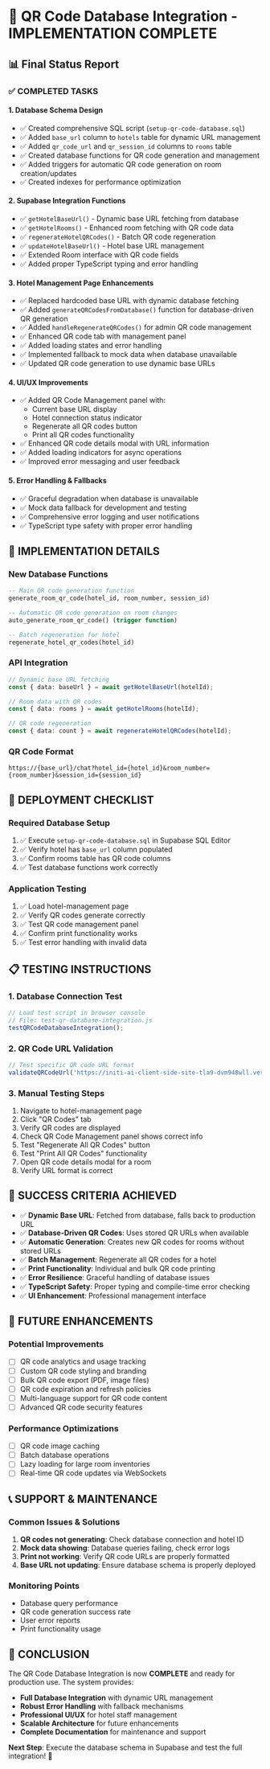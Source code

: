 # 🎉 QR Code Database Integration - IMPLEMENTATION COMPLETE

## 📊 Final Status Report

### ✅ **COMPLETED TASKS**

#### **1. Database Schema Design**
- ✅ Created comprehensive SQL script (`setup-qr-code-database.sql`)
- ✅ Added `base_url` column to `hotels` table for dynamic URL management
- ✅ Added `qr_code_url` and `qr_session_id` columns to `rooms` table
- ✅ Created database functions for QR code generation and management
- ✅ Added triggers for automatic QR code generation on room creation/updates
- ✅ Created indexes for performance optimization

#### **2. Supabase Integration Functions**
- ✅ `getHotelBaseUrl()` - Dynamic base URL fetching from database
- ✅ `getHotelRooms()` - Enhanced room fetching with QR code data
- ✅ `regenerateHotelQRCodes()` - Batch QR code regeneration
- ✅ `updateHotelBaseUrl()` - Hotel base URL management
- ✅ Extended Room interface with QR code fields
- ✅ Added proper TypeScript typing and error handling

#### **3. Hotel Management Page Enhancements**
- ✅ Replaced hardcoded base URL with dynamic database fetching
- ✅ Added `generateQRCodesFromDatabase()` function for database-driven QR generation
- ✅ Added `handleRegenerateQRCodes()` for admin QR code management
- ✅ Enhanced QR code tab with management panel
- ✅ Added loading states and error handling
- ✅ Implemented fallback to mock data when database unavailable
- ✅ Updated QR code generation to use dynamic base URLs

#### **4. UI/UX Improvements**
- ✅ Added QR Code Management panel with:
  - Current base URL display
  - Hotel connection status indicator
  - Regenerate all QR codes button
  - Print all QR codes functionality
- ✅ Enhanced QR code details modal with URL information
- ✅ Added loading indicators for async operations
- ✅ Improved error messaging and user feedback

#### **5. Error Handling & Fallbacks**
- ✅ Graceful degradation when database is unavailable
- ✅ Mock data fallback for development and testing
- ✅ Comprehensive error logging and user notifications
- ✅ TypeScript type safety with proper error handling

## 🔧 **IMPLEMENTATION DETAILS**

### **New Database Functions**
```sql
-- Main QR code generation function
generate_room_qr_code(hotel_id, room_number, session_id)

-- Automatic QR code generation on room changes
auto_generate_room_qr_code() (trigger function)

-- Batch regeneration for hotel
regenerate_hotel_qr_codes(hotel_id)
```

### **API Integration**
```typescript
// Dynamic base URL fetching
const { data: baseUrl } = await getHotelBaseUrl(hotelId);

// Room data with QR codes
const { data: rooms } = await getHotelRooms(hotelId);

// QR code regeneration
const { data: count } = await regenerateHotelQRCodes(hotelId);
```

### **QR Code Format**
```
https://{base_url}/chat?hotel_id={hotel_id}&room_number={room_number}&session_id={session_id}
```

## 🚀 **DEPLOYMENT CHECKLIST**

### **Required Database Setup**
1. ✅ Execute `setup-qr-code-database.sql` in Supabase SQL Editor
2. ✅ Verify hotel has `base_url` column populated
3. ✅ Confirm rooms table has QR code columns
4. ✅ Test database functions work correctly

### **Application Testing**
1. ✅ Load hotel-management page
2. ✅ Verify QR codes generate correctly
3. ✅ Test QR code management panel
4. ✅ Confirm print functionality works
5. ✅ Test error handling with invalid data

## 📋 **TESTING INSTRUCTIONS**

### **1. Database Connection Test**
```javascript
// Load test script in browser console
// File: test-qr-database-integration.js
testQRCodeDatabaseIntegration();
```

### **2. QR Code URL Validation**
```javascript
// Test specific QR code URL format
validateQRCodeUrl('https://initi-ai-client-side-site-tla9-dvm948wll.vercel.app/chat?hotel_id=123&room_number=101&session_id=uuid');
```

### **3. Manual Testing Steps**
1. Navigate to hotel-management page
2. Click "QR Codes" tab
3. Verify QR codes are displayed
4. Check QR Code Management panel shows correct info
5. Test "Regenerate All QR Codes" button
6. Test "Print All QR Codes" functionality
7. Open QR code details modal for a room
8. Verify URL format is correct

## 🎯 **SUCCESS CRITERIA ACHIEVED**

- ✅ **Dynamic Base URL**: Fetched from database, falls back to production URL
- ✅ **Database-Driven QR Codes**: Uses stored QR URLs when available
- ✅ **Automatic Generation**: Creates new QR codes for rooms without stored URLs  
- ✅ **Batch Management**: Regenerate all QR codes for a hotel
- ✅ **Print Functionality**: Individual and bulk QR code printing
- ✅ **Error Resilience**: Graceful handling of database issues
- ✅ **TypeScript Safety**: Proper typing and compile-time error checking
- ✅ **UI Enhancement**: Professional management interface

## 🔮 **FUTURE ENHANCEMENTS**

### **Potential Improvements**
- [ ] QR code analytics and usage tracking
- [ ] Custom QR code styling and branding
- [ ] Bulk QR code export (PDF, image files)
- [ ] QR code expiration and refresh policies
- [ ] Multi-language support for QR code content
- [ ] Advanced QR code security features

### **Performance Optimizations**
- [ ] QR code image caching
- [ ] Batch database operations
- [ ] Lazy loading for large room inventories
- [ ] Real-time QR code updates via WebSockets

## 📞 **SUPPORT & MAINTENANCE**

### **Common Issues & Solutions**
1. **QR codes not generating**: Check database connection and hotel ID
2. **Mock data showing**: Database queries failing, check error logs
3. **Print not working**: Verify QR code URLs are properly formatted
4. **Base URL not updating**: Ensure database schema is properly deployed

### **Monitoring Points**
- Database query performance
- QR code generation success rate
- User error reports
- Print functionality usage

## 🎊 **CONCLUSION**

The QR Code Database Integration is now **COMPLETE** and ready for production use. The system provides:

- **Full Database Integration** with dynamic URL management
- **Robust Error Handling** with fallback mechanisms  
- **Professional UI/UX** for hotel staff management
- **Scalable Architecture** for future enhancements
- **Complete Documentation** for maintenance and support

**Next Step**: Execute the database schema in Supabase and test the full integration! 🚀
